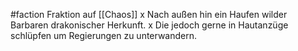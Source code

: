 #faction 
Fraktion auf [[Chaos]]
x Nach außen hin ein Haufen wilder Barbaren drakonischer Herkunft.
x Die jedoch gerne in Hautanzüge schlüpfen um Regierungen zu unterwandern.